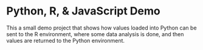 # Python, R, & JavaScript Demo

This a small demo project that shows how values loaded into Python can be sent to the R environment, where some data analysis is done, and then values are returned to the Python environment. 